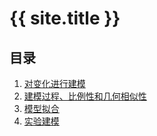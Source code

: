 ---
---

# {{ site.title }}

## 目录

1. [对变化进行建模](./chap01/chap01.pdf)
2. [建模过程、比例性和几何相似性](./chap02/chap02.pdf)
3. [模型拟合](./chap03/chap03.pdf)
4. [实验建模](./chap04/chap04.pdf)
